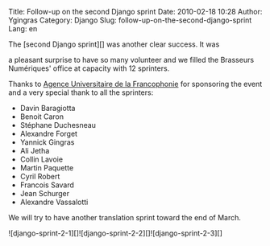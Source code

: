 Title: Follow-up on the second Django sprint
Date: 2010-02-18 10:28
Author: Ygingras
Category: Django
Slug: follow-up-on-the-second-django-sprint
Lang: en

<!--:en-->The [second Django sprint][] was another clear success. It was
a pleasant surprise to have so many volunteer and we filled the
Brasseurs Numériques' office at capacity with 12 sprinters.

Thanks to [Agence Universitaire de la Francophonie][] for sponsoring the
event and a very special thank to all the sprinters:

-   Davin Baragiotta
-   Benoit Caron
-   Stéphane Duchesneau
-   Alexandre Forget
-   Yannick Gingras
-   Ali Jetha
-   Collin Lavoie
-   Martin Paquette
-   Cyril Robert
-   Francois Savard
-   Jean Schurger
-   Alexandre Vassalotti

We will try to have another translation sprint toward the end of March.

</p>
![django-sprint-2-1][]![django-sprint-2-2][]![django-sprint-2-3][]<!--:-->

  [second Django sprint]: http://montrealpython.org/2010/01/23/django-translation-sprint-2-on-2010-02-15/
  [Agence Universitaire de la Francophonie]: http://www.auf.org/
  [django-sprint-2-1]: http://montrealpython.org/wp-content/uploads/2010/02/django-sprint-2-1-225x300.jpg
    "django-sprint-2-1"
  [django-sprint-2-2]: http://montrealpython.org/wp-content/uploads/2010/02/django-sprint-2-2-300x225.jpg
    "django-sprint-2-2"
  [django-sprint-2-3]: http://montrealpython.org/wp-content/uploads/2010/02/django-sprint-2-3-300x225.jpg
    "django-sprint-2-3"
